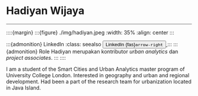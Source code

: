 # Hadiyan Wijaya

<hr style="height:1px;border:none;color:#666;background-color:#666;" />

::::{margin}
:::{figure} ./img/hadiyan.jpeg
:width: 35%
:align: center
:::

:::{admonition} LinkedIn
:class: seealso
[<button class="btn btn-success">LinkedIn {fas}`arrow-right`
</button> ](https://www.linkedin.com/in/hadiyanwijaya/)
:::
:::{admonition} Role
Hadiyan merupakan kontributor _urban analytics_ dan _project associates_.
:::
::::

I am a student of the Smart Cities and Urban Analytics master program of University College London. Interested in geography and urban and regional development. Had been a part of the research team for urbanization located in Java Island.